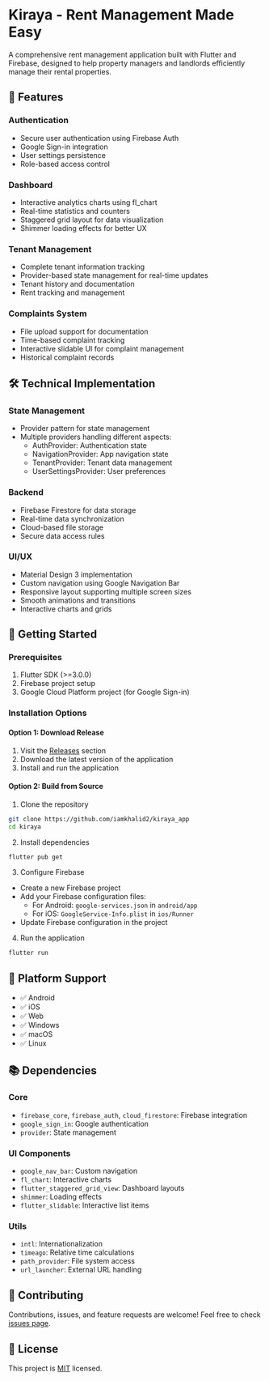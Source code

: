 # Kiraya - Rent Management Made Easy

A comprehensive rent management application built with Flutter and Firebase, designed to help property managers and landlords efficiently manage their rental properties.

## 🌟 Features

### Authentication
- Secure user authentication using Firebase Auth
- Google Sign-in integration
- User settings persistence
- Role-based access control

### Dashboard
- Interactive analytics charts using fl_chart
- Real-time statistics and counters
- Staggered grid layout for data visualization
- Shimmer loading effects for better UX

### Tenant Management
- Complete tenant information tracking
- Provider-based state management for real-time updates
- Tenant history and documentation
- Rent tracking and management

### Complaints System
- File upload support for documentation
- Time-based complaint tracking
- Interactive slidable UI for complaint management
- Historical complaint records

## 🛠 Technical Implementation

### State Management
- Provider pattern for state management
- Multiple providers handling different aspects:
  - AuthProvider: Authentication state
  - NavigationProvider: App navigation state
  - TenantProvider: Tenant data management
  - UserSettingsProvider: User preferences

### Backend
- Firebase Firestore for data storage
- Real-time data synchronization
- Cloud-based file storage
- Secure data access rules

### UI/UX
- Material Design 3 implementation
- Custom navigation using Google Navigation Bar
- Responsive layout supporting multiple screen sizes
- Smooth animations and transitions
- Interactive charts and grids

## 🚀 Getting Started

### Prerequisites
1. Flutter SDK (>=3.0.0)
2. Firebase project setup
3. Google Cloud Platform project (for Google Sign-in)

### Installation Options

#### Option 1: Download Release
1. Visit the [Releases](releases-link) section
2. Download the latest version of the application
3. Install and run the application

#### Option 2: Build from Source
1. Clone the repository
```bash
git clone https://github.com/iamkhalid2/kiraya_app
cd kiraya
```

2. Install dependencies
```bash
flutter pub get
```

3. Configure Firebase
- Create a new Firebase project
- Add your Firebase configuration files:
  - For Android: `google-services.json` in `android/app`
  - For iOS: `GoogleService-Info.plist` in `ios/Runner`
- Update Firebase configuration in the project

4. Run the application
```bash
flutter run
```

## 📱 Platform Support

- ✅ Android
- ✅ iOS
- ✅ Web
- ✅ Windows
- ✅ macOS
- ✅ Linux

## 📚 Dependencies

### Core
- `firebase_core`, `firebase_auth`, `cloud_firestore`: Firebase integration
- `google_sign_in`: Google authentication
- `provider`: State management

### UI Components
- `google_nav_bar`: Custom navigation
- `fl_chart`: Interactive charts
- `flutter_staggered_grid_view`: Dashboard layouts
- `shimmer`: Loading effects
- `flutter_slidable`: Interactive list items

### Utils
- `intl`: Internationalization
- `timeago`: Relative time calculations
- `path_provider`: File system access
- `url_launcher`: External URL handling

## 🤝 Contributing

Contributions, issues, and feature requests are welcome! Feel free to check [issues page](issues-link).

## 📄 License

This project is [MIT](license-link) licensed.
